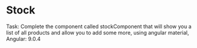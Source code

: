 
# Stock

Task: Complete the component called stockComponent that will show you a list of all products and allow you
to add some more,
using angular material, Angular: 9.0.4 

